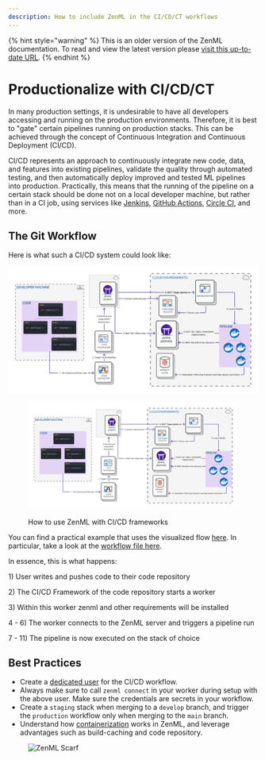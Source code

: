 ```yaml
---
description: How to include ZenML in the CI/CD/CT workflows
---
```


{% hint style="warning" %}
This is an older version of the ZenML documentation. To read and view the latest version please [visit this up-to-date URL](https://docs.zenml.io).
{% endhint %}


# Productionalize with CI/CD/CT

In many production settings, it is undesirable to have all developers accessing and running on the production environments. Therefore, it is best to "gate" certain pipelines running on production stacks. This can be achieved through the concept of Continuous Integration and Continuous Deployment (CI/CD).

CI/CD represents an approach to continuously integrate new code, data, and features into existing pipelines, validate the quality through automated testing, and then automatically deploy improved and tested ML pipelines into production. Practically, this means that the running of the pipeline on a certain stack should be done not on a local developer machine, but rather than in a CI job, using services like [Jenkins](https://www.jenkins.io/), [GitHub Actions](https://github.com/features/actions), [Circle CI](https://circleci.com/), and more.

## The Git Workflow

Here is what such a CI/CD system could look like:

<div>

<img src="../../assets/diagrams/Remote_with_git_ops.png" alt="">

 

<figure><img src="../../.gitbook/assets/Remote_with_git_ops.png" alt=""><figcaption><p>How to use ZenML with CI/CD frameworks</p></figcaption></figure>

</div>

You can find a practical example that uses the visualized flow [here](https://github.com/zenml-io/zenml-gitflow). In particular, take a look at the [workflow file here](https://github.com/zenml-io/zenml-gitflow/blob/main/.github/workflows/production.yaml).

In essence, this is what happens:

1\) User writes and pushes code to their code repository

2\) The CI/CD Framework of the code repository starts a worker

3\) Within this worker zenml and other requirements will be installed

4 - 6) The worker connects to the ZenML server and triggers a pipeline run

7 - 11) The pipeline is now executed on the stack of choice

## Best Practices

* Create a [dedicated user](user-management.md) for the CI/CD workflow.
* Always make sure to call `zenml connect` in your worker during setup with the above user. Make sure the credentials are secrets in your workflow.
* Create a `staging` stack when merging to a `develop` branch, and trigger the `production` workflow only when merging to the `main` branch.
* Understand how [containerization](../../user-guide/advanced-guide/containerize-your-pipeline.md) works in ZenML, and leverage advantages such as build-caching and code repository.

<!-- For scarf -->
<figure><img alt="ZenML Scarf" referrerpolicy="no-referrer-when-downgrade" src="https://static.scarf.sh/a.png?x-pxid=f0b4f458-0a54-4fcd-aa95-d5ee424815bc" /></figure>
